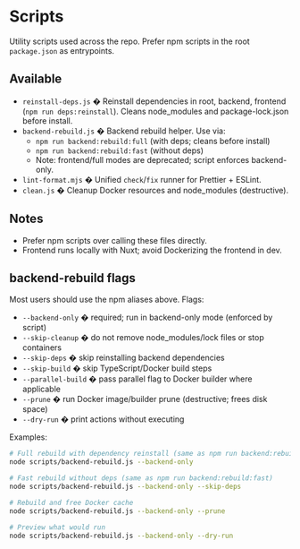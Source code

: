 # Scripts

Utility scripts used across the repo. Prefer npm scripts in the root
`package.json` as entrypoints.

## Available

- `reinstall-deps.js` � Reinstall dependencies in root, backend, frontend
  (`npm run deps:reinstall`). Cleans node_modules and package-lock.json before
  install.
- `backend-rebuild.js` � Backend rebuild helper. Use via:
  - `npm run backend:rebuild:full` (with deps; cleans before install)
  - `npm run backend:rebuild:fast` (without deps)
  - Note: frontend/full modes are deprecated; script enforces backend-only.
- `lint-format.mjs` � Unified `check`/`fix` runner for Prettier + ESLint.
- `clean.js` � Cleanup Docker resources and node_modules (destructive).

## Notes

- Prefer npm scripts over calling these files directly.
- Frontend runs locally with Nuxt; avoid Dockerizing the frontend in dev.

## backend-rebuild flags

Most users should use the npm aliases above. Flags:

- `--backend-only` � required; run in backend-only mode (enforced by script)
- `--skip-cleanup` � do not remove node_modules/lock files or stop containers
- `--skip-deps` � skip reinstalling backend dependencies
- `--skip-build` � skip TypeScript/Docker build steps
- `--parallel-build` � pass parallel flag to Docker builder where applicable
- `--prune` � run Docker image/builder prune (destructive; frees disk space)
- `--dry-run` � print actions without executing

Examples:

```bash
# Full rebuild with dependency reinstall (same as npm run backend:rebuild:full)
node scripts/backend-rebuild.js --backend-only

# Fast rebuild without deps (same as npm run backend:rebuild:fast)
node scripts/backend-rebuild.js --backend-only --skip-deps

# Rebuild and free Docker cache
node scripts/backend-rebuild.js --backend-only --prune

# Preview what would run
node scripts/backend-rebuild.js --backend-only --dry-run
```
